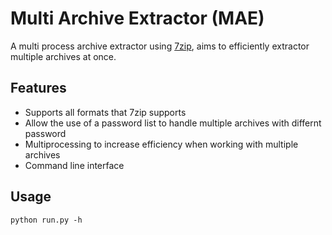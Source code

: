 # Multi Archive Extractor (MAE)
A multi process archive extractor using [7zip](https://www.7-zip.org/), aims to efficiently extractor multiple archives at once.

## Features
- Supports all formats that 7zip supports
- Allow the use of a password list to handle multiple archives with differnt password
- Multiprocessing to increase efficiency when working with multiple archives
- Command line interface

## Usage
	python run.py -h
